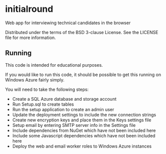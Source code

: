 initialround
============

Web app for interviewing technical candidates in the browser

Distributed under the terms of the BSD 3-clause License. See the LICENSE file for more information.

## Running

This code is intended for educational purposes.

If you would like to run this code, it should be possible to get this running on Windows Azure fairly simply.

You will need to take the following steps:

- Create a SQL Azure database and storage account
- Run Setup.sql to create tables
- Run the setup application to create an admin user
- Update the deployment settings to include the new connection strings
- Create new encryption keys and place them in the Keys settings file
- Setup email by entering SMTP server info in the Settings file
- Include dependencies from NuGet which have not been included here
- Include some Javascript dependencies which have not been included here
- Deploy the web and email worker roles to Windows Azure instances
